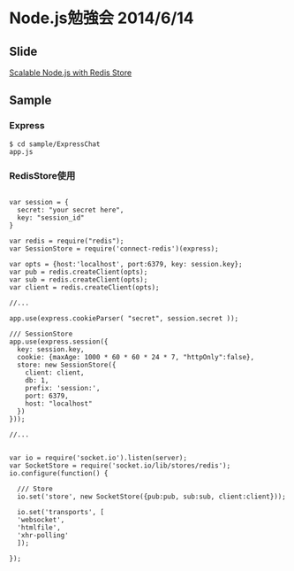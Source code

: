 Node.js勉強会 2014/6/14
=========

## Slide

[Scalable Node.js with Redis Store](http://www.slideshare.net/kamiyam/npp02slide)

## Sample

### Express 

```
$ cd sample/ExpressChat
app.js
```

### RedisStore使用

```

var session = {
  secret: "your secret here",
  key: "session_id"
}

var redis = require("redis");
var SessionStore = require('connect-redis')(express);

var opts = {host:'localhost', port:6379, key: session.key};
var pub = redis.createClient(opts);
var sub = redis.createClient(opts);
var client = redis.createClient(opts);

//...

app.use(express.cookieParser( "secret", session.secret ));

/// SessionStore
app.use(express.session({
  key: session.key,
  cookie: {maxAge: 1000 * 60 * 60 * 24 * 7, "httpOnly":false},
  store: new SessionStore({
    client: client,
    db: 1,
    prefix: 'session:',
    port: 6379,
    host: "localhost"
  })
}));

//...


var io = require('socket.io').listen(server);
var SocketStore = require('socket.io/lib/stores/redis');
io.configure(function() {

  /// Store
  io.set('store', new SocketStore({pub:pub, sub:sub, client:client}));

  io.set('transports', [
  'websocket',
  'htmlfile',
  'xhr-polling'
  ]);

});

```

